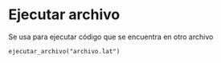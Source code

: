 # Ejecutar archivo

Se usa para ejecutar código que se encuentra en otro archivo

```
ejecutar_archivo("archivo.lat")
```

